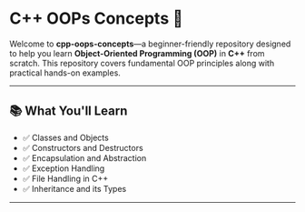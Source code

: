 # C++ OOPs Concepts 🚀

Welcome to **cpp-oops-concepts**—a beginner-friendly repository designed to help you learn **Object-Oriented Programming (OOP)** in **C++** from scratch. This repository covers fundamental OOP principles along with practical hands-on examples.

---

## 📚 What You'll Learn

- ✅ Classes and Objects
- ✅ Constructors and Destructors
- ✅ Encapsulation and Abstraction
- ✅ Exception Handling
- ✅ File Handling in C++
- ✅ Inheritance and its Types

---
